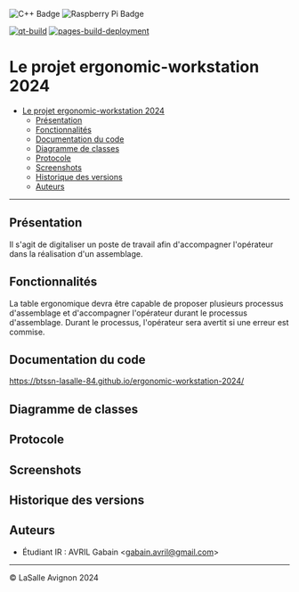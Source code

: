 ![C++ Badge](https://img.shields.io/badge/C%2B%2B-00599C?logo=cplusplus&logoColor=fff&style=plastic) ![Raspberry Pi Badge](https://img.shields.io/badge/Raspberry%20Pi-A22846?logo=raspberrypi&logoColor=fff&style=plastic)

[![qt-build](https://github.com/btssn-lasalle-84/ergonomic-workstation-2024/actions/workflows/make-qt.yml/badge.svg)](https://github.com/btssn-lasalle-84/ergonomic-workstation-2024/actions/workflows/make-qt.yml) [![pages-build-deployment](https://github.com/btssn-lasalle-84/ergonomic-workstation-2024/actions/workflows/pages/pages-build-deployment/badge.svg?branch=develop)](https://github.com/btssn-lasalle-84/ergonomic-workstation-2024/actions/workflows/pages/pages-build-deployment)

# Le projet ergonomic-workstation 2024

- [Le projet ergonomic-workstation 2024](#le-projet-ergonomic-workstation-2024)
  - [Présentation](#présentation)
  - [Fonctionnalités](#fonctionnalités)
  - [Documentation du code](#documentation-du-code)
  - [Diagramme de classes](#diagramme-de-classes)
  - [Protocole](#protocole)
  - [Screenshots](#screenshots)
  - [Historique des versions](#historique-des-versions)
  - [Auteurs](#auteurs)

---

## Présentation

Il s'agit de digitaliser un poste de travail afin d'accompagner l'opérateur dans la réalisation d'un assemblage.

## Fonctionnalités

La table ergonomique devra être capable de proposer plusieurs processus d'assemblage et d'accompagner l'opérateur durant le  processus d'assemblage. 
Durant le processus, l'opérateur sera avertit si une erreur est commise. 

## Documentation du code

https://btssn-lasalle-84.github.io/ergonomic-workstation-2024/

## Diagramme de classes


## Protocole


## Screenshots


## Historique des versions


## Auteurs

- Étudiant IR : AVRIL Gabain <<gabain.avril@gmail.com>>

---
©️ LaSalle Avignon 2024
